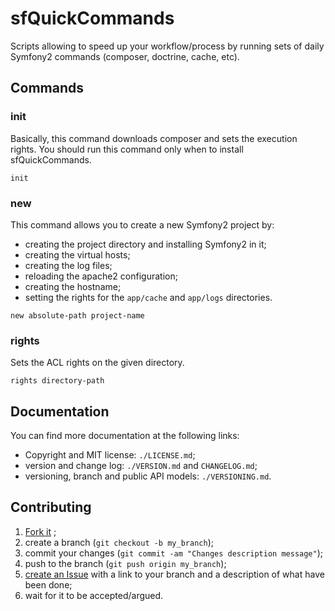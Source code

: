 # sfQuickCommands

Scripts allowing to speed up your workflow/process by running sets of daily
Symfony2 commands (composer, doctrine, cache, etc).

## Commands

### init

Basically, this command downloads composer and sets the execution rights.
You should run this command only when to install sfQuickCommands.

`init`

### new

This command allows you to create a new Symfony2 project by:

* creating the project directory and installing Symfony2 in it;
* creating the virtual hosts;
* creating the log files;
* reloading the apache2 configuration;
* creating the hostname;
* setting the rights for the `app/cache` and `app/logs` directories.

`new absolute-path project-name`

### rights

Sets the ACL rights on the given directory.

`rights directory-path`

## Documentation

You can find more documentation at the following links:

* Copyright and MIT license: `./LICENSE.md`;
* version and change log: `./VERSION.md` and `CHANGELOG.md`;
* versioning, branch and public API models: `./VERSIONING.md`.

## Contributing

1. [Fork it](https://github.com/gnugat/GnugatQuickCommandsBundle/fork_select) ;
2. create a branch (``git checkout -b my_branch``);
3. commit your changes (``git commit -am "Changes description message"``);
4. push to the branch (``git push origin my_branch``);
5. [create an Issue](https://github.com/gnugat/GnugatQuickCommandsBundle/issues)
   with a link to your branch and a description of what have been done;
6. wait for it to be accepted/argued.
